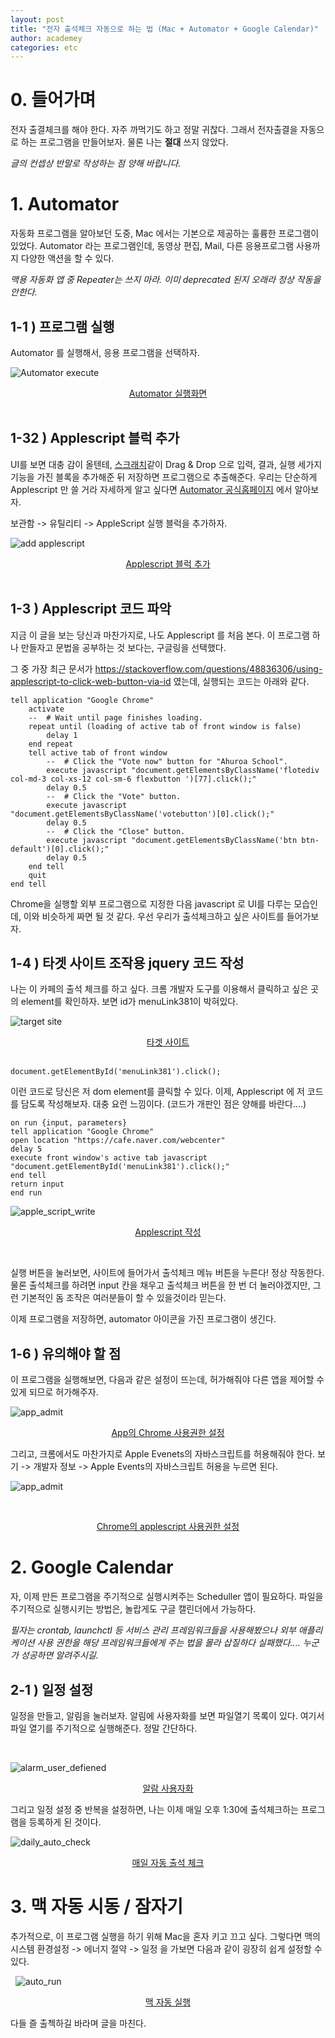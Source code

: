 ```yaml
---
layout: post
title: "전자 출석체크 자동으로 하는 법 (Mac + Automator + Google Calendar)"
author: academey
categories: etc
---
```


# 0. 들어가며

전자 출결체크를 해야 한다. 자주 까먹기도 하고 정말 귀찮다. 그래서 전자출결을 자동으로 하는 프로그램을 만들어보자. 물론 나는 **절대** 쓰지 않았다.

_글의 컨셉상 반말로 작성하는 점 양해 바랍니다._

# 1. Automator

자동화 프로그램을 알아보던 도중, Mac 에서는 기본으로 제공하는 훌륭한 프로그램이 있었다. Automator 라는 프로그램인데, 동영상 편집, Mail, 다른 응용프로그램 사용까지 다양한 액션을 할 수 있다.

_맥용 자동화 앱 중 Repeater는 쓰지 마라. 이미 deprecated 된지 오래라 정상 작동을 안한다._

## 1-1 ) 프로그램 실행

Automator 를 실행해서, 응용 프로그램을 선택하자.

![Automator execute](/assets/attendance-check-automator/automator_execute.png)

<center><U>Automator 실행화면</U></center>
&nbsp;

## 1-32 ) Applescript 블럭 추가

UI를 보면 대충 감이 올텐테, [스크래치](https://scratch.mit.edu/)같이 Drag & Drop 으로 입력, 결과, 실행 세가지 기능을 가진 블록을 추가해준 뒤 저장하면 프로그램으로 추출해준다. 우리는 단순하게 Applescript 만 쓸 거라 자세하게 알고 싶다면 [Automator 공식홈페이지](http://www.macosxautomation.com/automator/) 에서 알아보자.

보관함 -> 유틸리티 -> AppleScript 실행 블럭을 추가하자.

![add applescript](/assets/attendance-check-automator/add_applescript.png)

<center><U>Applescript 블럭 추가</U></center>
&nbsp;

## 1-3 ) Applescript 코드 파악

지금 이 글을 보는 당신과 마찬가지로, 나도 Applescript 를 처음 본다. 이 프로그램 하나 만들자고 문법을 공부하는 것 보다는, 구글링을 선택했다.

그 중 가장 최근 문서가 https://stackoverflow.com/questions/48836306/using-applescript-to-click-web-button-via-id 였는데, 실행되는 코드는 아래와 같다.

<pre><code>tell application "Google Chrome"
    activate
    --  # Wait until page finishes loading.
    repeat until (loading of active tab of front window is false)
        delay 1
    end repeat
    tell active tab of front window
        --  # Click the "Vote now" button for "Ahuroa School".
        execute javascript "document.getElementsByClassName('flotediv col-md-3 col-xs-12 col-sm-6 flexbutton ')[77].click();"
        delay 0.5
        --  # Click the "Vote" button.
        execute javascript "document.getElementsByClassName('votebutton')[0].click();"
        delay 0.5
        --  # Click the "Close" button.
        execute javascript "document.getElementsByClassName('btn btn-default')[0].click();"
        delay 0.5
    end tell
    quit
end tell
</code></pre>

Chrome을 실행할 외부 프로그램으로 지정한 다음 javascript 로 UI를 다루는 모습인데, 이와 비슷하게 짜면 될 것 같다. 우선 우리가 출석체크하고 싶은 사이트를 들어가보자.

## 1-4 ) 타겟 사이트 조작용 jquery 코드 작성

나는 이 카페의 출석 체크를 하고 싶다. 크롬 개발자 도구를 이용해서 클릭하고 싶은 곳의 element를 확인하자. 보면 id가 menuLink381이 박혀있다.

![target site](/assets/attendance-check-automator/target_site.png)

<center><U>타겟 사이트</U></center>
&nbsp;

<pre><code>document.getElementById('menuLink381').click();</code></pre>

이런 코드로 당신은 저 dom element를 클릭할 수 있다. 이제, Applescript 에 저 코드를 담도록 작성해보자. 대충 요런 느낌이다. (코드가 개판인 점은 양해를 바란다....)

<pre><code>on run {input, parameters}
tell application "Google Chrome"
open location "https://cafe.naver.com/webcenter"
delay 5
execute front window's active tab javascript "document.getElementById('menuLink381').click();"
end tell
return input
end run
</code></pre>

![apple_script_write](/assets/attendance-check-automator/applescript_write.png)

<center><U>Applescript 작성</U></center>

&nbsp;

실행 버튼을 눌러보면, 사이트에 들어가서 출석체크 메뉴 버튼을 누른다! 정상 작동한다. 물론 출석체크를 하려면 input 칸을 채우고 출석체크 버튼을 한 번 더 눌러야겠지만, 그런 기본적인 돔 조작은 여러분들이 할 수 있을것이라 믿는다.

이제 프로그램을 저장하면, automator 아이콘을 가진 프로그램이 생긴다.

## 1-6 ) 유의해야 할 점

이 프로그램을 실행해보면, 다음과 같은 설정이 뜨는데, 허가해줘야 다른 앱을 제어할 수 있게 되므로 허가해주자.
&nbsp;

![app_admit](/assets/attendance-check-automator/app_admit.png)

<center><U>App의 Chrome 사용권한 설정</U></center>

그리고, 크롬에서도 마찬가지로 Apple Evenets의 자바스크립트를 허용해줘야 한다. 보기 -> 개발자 정보 -> Apple Events의 자바스크립트 허용을 누르면 된다.
&nbsp;

![app_admit](/assets/attendance-check-automator/chrome_applescript_admit.png)

&nbsp;

<center><U>Chrome의 applescript 사용권한 설정</U></center>

# 2. Google Calendar

자, 이제 만든 프로그램을 주기적으로 실행시켜주는 Scheduller 앱이 필요하다. 파일을 주기적으로 실행시키는 방법은, 놀랍게도 구글 캘린더에서 가능하다.

_필자는 crontab, launchctl 등 서비스 관리 프레임워크들을 사용해봤으나 외부 애플리케이션 사용 권한을 해당 프레임워크들에게 주는 법을 몰라 삽질하다 실패했다.... 누군가 성공하면 알려주시길._

## 2-1 ) 일정 설정

일정을 만들고, 알림을 눌러보자. 알림에 사용자화를 보면 파일열기 목록이 있다. 여기서 파일 열기를 주기적으로 실행해준다. 정말 간단하다.
&nbsp;

&nbsp;

![alarm_user_defiened](/assets/attendance-check-automator/alarm_user_defiened.png)

<center><U>알람 사용자화</U></center>

그리고 일정 설정 중 반복을 설정하면, 나는 이제 매일 오후 1:30에 출석체크하는 프로그램을 등록하게 된 것이다.

![daily_auto_check](/assets/attendance-check-automator/daily_auto_check.png)

<center><U>매일 자동 출석 체크</U></center>

# 3. 맥 자동 시동 / 잠자기

추가적으로, 이 프로그램 실행을 하기 위해 Mac을 혼자 키고 끄고 싶다. 그렇다면 맥의 시스템 환경설정 -> 에너지 절약 -> 일정 을 가보면 다음과 같이 굉장히 쉽게 설정할 수 있다.

&nbsp;
![auto_run](/assets/attendance-check-automator/auto_run.png)

<center><U>맥 자동 실행</U></center>

다들 즐 출첵하길 바라며 글을 마친다.
